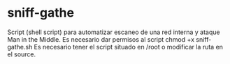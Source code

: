 # sniff-gathe
Script (shell script) para automatizar escaneo de una red interna y ataque Man in the Middle.
Es necesario dar permisos al script chmod +x sniff-gathe.sh 
Es necesario tener el script situado en /root o modificar la ruta en el source. 
